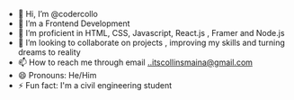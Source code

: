 - 👋 Hi, I’m @codercollo
- 👀 I’m a Frontend Development
- 🌱 I’m proficient in HTML, CSS, Javascript, React.js , Framer and Node.js
- 💞️ I’m looking to collaborate on projects , improving my skills and turning dreams to reality
- 📫 How to reach me through email ..itscollinsmaina@gmail.com
- 😄 Pronouns: He/Him
- ⚡ Fun fact: I'm a civil engineering student

<!---
codercollo/codercollo is a ✨ special ✨ repository because its `README.md` (this file) appears on your GitHub profile.
You can click the Preview link to take a look at your changes.
--->
